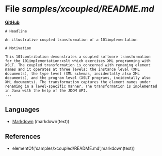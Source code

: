 # File _samples/xcoupled/README.md_
**[GitHub](https://github.com/softlang/yas/blob/master/samples/xcoupled/README.md)**
```
# Headline 

An illustrative coupled transformation of a 101implementation

# Motivation

This 101contribution demonstrates a coupled software transformation for the 101implementation:xslt which exercises XML programming with XSLT. The coupled transformation is concerned with renaming element names and it operates at three levels: the instance level (XML documents), the type level (XML schemas, incidentally also XML documents), and the program level (XSLT programs, incidentally also XML documents). The transformation captures the element names under renaming in a level-specific manner. The transformation is implemented in Java with the help of the JDOM API.
...
```

## Languages
* [Markdown](../languages/Markdown.md) (markdown(text))

## References
* elementOf('samples/xcoupled/README.md',markdown(text))
